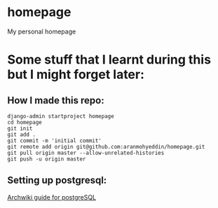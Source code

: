 # homepage
My personal homepage

# Some stuff that I learnt during this but I might forget later:

## How I made this repo:
```
django-admin startproject homepage
cd homepage
git init
git add .
git commit -m 'initial commit'
git remote add origin git@github.com:aranmohyeddin/homepage.git
git pull origin master --allow-unrelated-histories
git push -u origin master
```

## Setting up postgresql:
[Archwiki guide for postgreSQL](https://wiki.archlinux.org/index.php/PostgreSQL)
